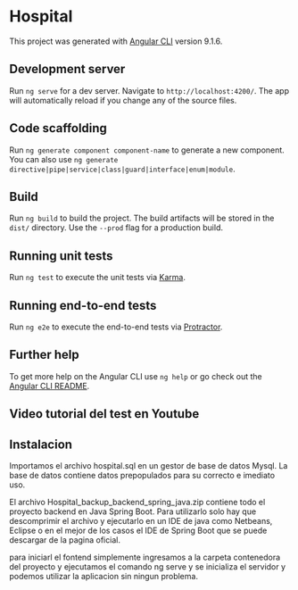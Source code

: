 # Hospital

This project was generated with [Angular CLI](https://github.com/angular/angular-cli) version 9.1.6.

## Development server

Run `ng serve` for a dev server. Navigate to `http://localhost:4200/`. The app will automatically reload if you change any of the source files.

## Code scaffolding

Run `ng generate component component-name` to generate a new component. You can also use `ng generate directive|pipe|service|class|guard|interface|enum|module`.

## Build

Run `ng build` to build the project. The build artifacts will be stored in the `dist/` directory. Use the `--prod` flag for a production build.

## Running unit tests

Run `ng test` to execute the unit tests via [Karma](https://karma-runner.github.io).

## Running end-to-end tests

Run `ng e2e` to execute the end-to-end tests via [Protractor](http://www.protractortest.org/).

## Further help

To get more help on the Angular CLI use `ng help` or go check out the [Angular CLI README](https://github.com/angular/angular-cli/blob/master/README.md).


## Video tutorial del test en Youtube

## Instalacion

Importamos el archivo hospital.sql en un gestor de base de datos Mysql. La base de datos contiene datos prepopulados para su correcto e imediato uso.

El archivo Hospital_backup_backend_spring_java.zip contiene todo el proyecto backend en Java Spring Boot. Para utilizarlo solo hay que descomprimir el archivo y ejecutarlo en un IDE de java como Netbeans, Eclipse o en el mejor de los casos el IDE de Spring Boot que se puede descargar de la pagina oficial.

para iniciarl el fontend simplemente ingresamos a la carpeta contenedora del proyecto y ejecutamos el comando ng serve y se inicializa el servidor y podemos utilizar la aplicacion sin ningun problema.
